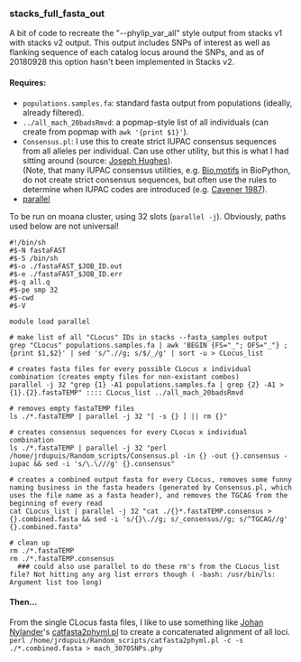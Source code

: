 ### stacks_full_fasta_out  

A bit of code to recreate the "--phylip_var_all" style output from stacks v1 with stacks v2 output. 
This output includes SNPs of interest as well as flanking sequence of each catalog locus around the SNPs,
and as of 20180928 this option hasn't been implemented in Stacks v2.  

#### Requires:  

* `populations.samples.fa`: standard fasta output from populations (ideally, already filtered).  
* `../all_mach_20badsRmvd`: a popmap-style list of all individuals (can create from popmap with `awk '{print $1}'`).  
* `Consensus.pl`: I use this to create strict IUPAC consensus sequences from all alleles per individual. Can use other utility, but this is what I had sitting around (source: [Joseph Hughes](https://github.com/josephhughes/Sequence-manipulation/blob/master/Consensus.pl)).  
(Note, that many IUPAC consensus utilities, e.g. [Bio.motifs](http://biopython.org/DIST/docs/tutorial/Tutorial.html) in BioPython, do not create strict consensus sequences, but often use the rules to determine when IUPAC codes are introduced (e.g. [Cavener 1987](https://academic.oup.com/nar/article-lookup/doi/10.1093/nar/15.4.1353)).  
* [parallel](https://www.gnu.org/software/bash/manual/html_node/GNU-Parallel.html)

To be run on moana cluster, using 32 slots (`parallel -j`). Obviously, paths used below are not universal!

```
#!/bin/sh
#$-N fastaFAST
#$-S /bin/sh
#$-o ./fastaFAST_$JOB_ID.out
#$-e ./fastaFAST_$JOB_ID.err
#$-q all.q
#$-pe smp 32
#$-cwd
#$-V

module load parallel

# make list of all "CLocus" IDs in stacks --fasta_samples output
grep "CLocus" populations.samples.fa | awk 'BEGIN {FS="_"; OFS="_"} ; {print $1,$2}' | sed 's/^.//g; s/$/_/g' | sort -u > CLocus_list

# creates fasta files for every possible CLocus x individual combination (creates empty files for non-existant combos)
parallel -j 32 "grep {1} -A1 populations.samples.fa | grep {2} -A1 > {1}.{2}.fastaTEMP" :::: CLocus_list ../all_mach_20badsRmvd

# removes empty fastaTEMP files
ls ./*.fastaTEMP | parallel -j 32 "[ -s {} ] || rm {}" 

# creates consensus sequences for every CLocus x individual combination
ls ./*.fastaTEMP | parallel -j 32 "perl /home/jrdupuis/Random_scripts/Consensus.pl -in {} -out {}.consensus -iupac && sed -i 's/\.\///g' {}.consensus"

# creates a combined output fasta for every CLocus, removes some funny naming business in the fasta headers (generated by Consensus.pl, which uses the file name as a fasta header), and removes the TGCAG from the beginning of every read
cat CLocus_list | parallel -j 32 "cat ./{}*.fastaTEMP.consensus > {}.combined.fasta && sed -i 's/{}\.//g; s/_consensus//g; s/^TGCAG//g' {}.combined.fasta" 

# clean up
rm ./*.fastaTEMP
rm ./*.fastaTEMP.consensus
  ### could also use parallel to do these rm's from the CLocus_list file? Not hitting any arg list errors though ( -bash: /usr/bin/ls: Argument list too long)
```  

#### Then...

From the single CLocus fasta files, I like to use something like [Johan Nylander](https://github.com/nylander)'s [catfasta2phyml.pl](https://github.com/nylander/catfasta2phyml) to create a concatenated alignment of all loci.  
`perl /home/jrdupuis/Random_scripts/catfasta2phyml.pl -c -s ./*.combined.fasta > mach_3070SNPs.phy`
